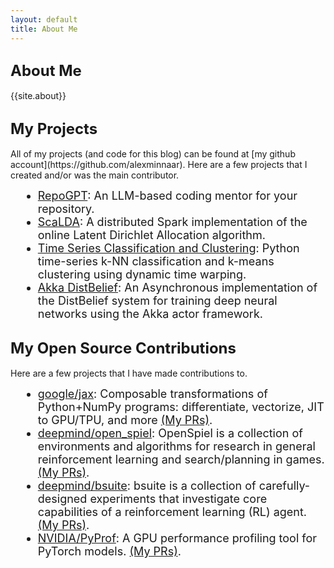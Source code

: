 ```yaml
---
layout: default
title: About Me
---
```



<h2><font size="5">About Me</font></h2>

{{site.about}}


<h2><font size="5">My Projects</font></h2>
All of my projects (and code for this blog) can be found at [my github account](https://github.com/alexminnaar).  Here are a few projects that I created and/or was the main contributor.

<ul style="margin-left: 20px">
  <li style="font-size:18px"><a href="https://github.com/alexminnaar/RepoGPT">RepoGPT</a>: An LLM-based coding mentor for your repository.</li>
  <li style="font-size:18px"><a href="https://github.com/Nitro/scalda">ScaLDA</a>: A distributed Spark implementation of the online Latent Dirichlet Allocation algorithm.</li>
  <li style="font-size:18px"><a href="https://github.com/alexminnaar/time-series-classification-and-clustering">Time Series Classification and Clustering</a>: Python time-series k-NN classification and k-means clustering using dynamic time warping.</li>
  <li style="font-size:18px"><a href="https://github.com/alexminnaar/AkkaDistBelief">Akka DistBelief</a>:   An Asynchronous implementation of the DistBelief system for training deep neural networks using the Akka actor framework.</li>
</ul>

<h2><font size="5">My Open Source Contributions</font></h2>
Here are a few projects that I have made contributions to.

<ul style="margin-left: 20px">
	<li style="font-size:18px"><a href="https://github.com/google/jax">google/jax</a>: Composable transformations of Python+NumPy programs: differentiate, vectorize, JIT to GPU/TPU, and more  <a href="https://github.com/google/jax/pulls?q=is%3Apr+is%3Aclosed+author%3Aalexminnaar">(My PRs)</a>.</li>
  <li style="font-size:18px"><a href="https://github.com/deepmind/open_spiel">deepmind/open_spiel</a>: OpenSpiel is a collection of environments and algorithms for research in general reinforcement learning and search/planning in games. <a href="https://github.com/deepmind/open_spiel/pulls?q=is%3Apr+author%3Aalexminnaar+is%3Aclosed">(My PRs)</a>.</li>
  <li style="font-size:18px"><a href="https://github.com/deepmind/bsuite">deepmind/bsuite</a>: bsuite is a collection of carefully-designed experiments that investigate core capabilities of a reinforcement learning (RL) agent. <a href="https://github.com/deepmind/bsuite/pulls?q=is%3Apr+author%3Aalexminnaar+is%3Aclosed">(My PRs)</a>.</li>
  <li style="font-size:18px"><a href="https://github.com/NVIDIA/PyProf">NVIDIA/PyProf</a>: A GPU performance profiling tool for PyTorch models. <a href="https://github.com/NVIDIA/PyProf/pulls?q=is%3Apr+author%3Aalexminnaar">(My PRs)</a>.</li>
</ul>